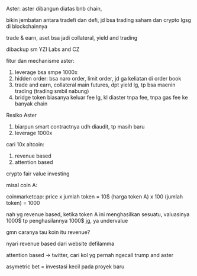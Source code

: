 
Aster:
aster dibangun diatas bnb chain, 

bikin jembatan antara tradefi dan defi, jd bsa trading saham dan crypto lgsg di blockchainnya

trade & earn, aset bsa jadi collateral, yield and trading

dibackup sm YZI Labs and CZ

fitur dan mechanisme aster:

1. leverage bsa smpe 1000x
2. hidden order: bsa naro order, limit order, jd ga keliatan di order book
3. trade and earn, collateral main futures, dpt yield lg, tp bsa maenin trading (trading smbil nabung)
4. bridge token biasanya keluar fee lg, kl diaster  tnpa fee, tnpa gas fee ke banyak chain

Resiko Aster

1. biarpun smart contractnya udh diaudit, tp masih baru
2. leverage 1000x



cari 10x altcoin:

1. revenue based
2. attention based

crypto fair value investing


misal coin A:

coinmarketcap: price x jumlah token = 10$ (harga token A) x 100 (jumlah token) = 1000

nah yg revenue based, ketika token A ini menghasilkan sesuatu, valuasinya 1000$ tp penghasilannya 1000$ jg, ya undervalue

gmn caranya tau koin itu revenue?

nyari revenue based dari website defilamma

attention based -> twitter, cari kol yg pernah ngecall trump and aster


asymetric bet = investasi kecil pada proyek baru 